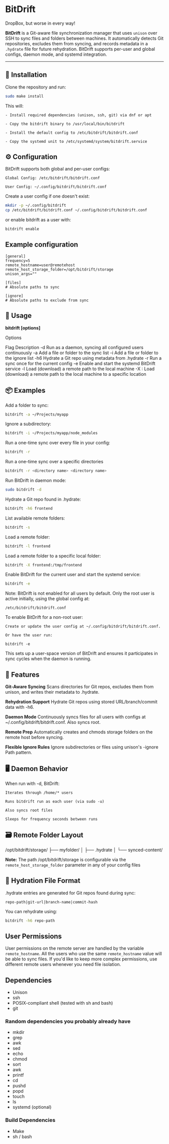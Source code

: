# BitDrift

DropBox, but worse in every way!

**BitDrift** is a Git-aware file synchronization manager that uses `unison` over SSH to sync files and folders between machines. It automatically detects Git repositories, excludes them from syncing, and records metadata in a `.hydrate` file for future rehydration. BitDrift supports per-user and global configs, daemon mode, and systemd integration.

---


## 🔧 Installation

Clone the repository and run:

```bash
sudo make install
```

This will:

    - Install required dependencies (unison, ssh, git) via dnf or apt

    - Copy the bitdrift binary to /usr/local/bin/bitdrift

    - Install the default config to /etc/bitdrift/bitdrift.conf

    - Copy the systemd unit to /etc/systemd/system/bitdrift.service



## ⚙️ Configuration

BitDrift supports both global and per-user configs:

    Global Config: /etc/bitdrift/bitdrift.conf

    User Config: ~/.config/bitdrift/bitdrift.conf

Create a user config if one doesn't exist:

```bash
mkdir -p ~/.config/bitdrift
cp /etc/bitdrift/bitdrift.conf ~/.config/bitdrift/bitdrift.conf
```

or enable bitdrift as a user with:

```bash
bitdrift enable
```

## Example configuration

```
[general]
frequency=5
remote_hostname=user@remotehost
remote_host_storage_folder=/opt/bitdrift/storage
unison_args=""

[files]
# Absolute paths to sync

[ignore]
# Absolute paths to exclude from sync
```

## 🚀 Usage

**bitdrift [options]**

Options

Flag	Description
-d	Run as a daemon, syncing all configured users continuously
-a <path>	Add a file or folder to the sync list
-i <path>	Add a file or folder to the ignore list
-h6 <repo>	Hydrate a Git repo using metadata from .hydrate
-r	<optional folder names> Run a sync once for the current config
-e	Enable and start the systemd BitDrift service
-l <path>	Load (download) a remote path to the local machine
-X <remote path>:<local path>	Load (download) a remote path to the local machine to a specific location


## 📦 Examples

Add a folder to sync:

```bash
bitdrift -a ~/Projects/myapp
```

Ignore a subdirectory:

```bash
bitdrift -i ~/Projects/myapp/node_modules
```

Run a one-time sync over every file in your config:

```bash
bitdrift -r
```

Run a one-time sync over a specific directories

```bash
bitdrift -r <directory name> <directory name>
```

Run BitDrift in daemon mode:

```bash
sudo bitdrift -d
```

Hydrate a Git repo found in .hydrate:

```bash
bitdrift -h6 frontend
```

List available remote folders:

```bash
bitdrift -s
```

Load a remote folder:

```bash
bitdrift -l frontend
```

Load a remote folder to a specific local folder:

```bash
bitdrift -X frontend:/tmp/frontend
```

Enable BitDrift for the current user and start the systemd service:

```bash
bitdrift -e
```

Note: BitDrift is not enabled for all users by default. Only the root user is active initially, using the global config at:

`/etc/bitdrift/bitdrift.conf`

To enable BitDrift for a non-root user:

    Create or update the user config at ~/.config/bitdrift/bitdrift.conf.

    Or have the user run:

    bitdrift -e


This sets up a user-space version of BitDrift and ensures it participates in sync cycles when the daemon is running.





## 🧠 Features

**Git-Aware Syncing**
Scans directories for Git repos, excludes them from unison, and writes their metadata to .hydrate.

**Rehydration Support**
Hydrate Git repos using stored URL/branch/commit data with -h6.

**Daemon Mode**
Continuously syncs files for all users with configs at ~/.config/bitdrift/bitdrift.conf. Also syncs root.

**Remote Prep**
Automatically creates and chmods storage folders on the remote host before syncing.

**Flexible Ignore Rules**
Ignore subdirectories or files using unison's -ignore Path pattern.



## 🖥️ Daemon Behavior

When run with -d, BitDrift:

    Iterates through /home/* users

    Runs bitdrift run as each user (via sudo -u)

    Also syncs root files

    Sleeps for frequency seconds between runs



## 🗃️ Remote Folder Layout

/opt/bitdrift/storage/
├── myfolder/
│   ├── .hydrate
│   └── synced-content/

**Note:** The path /opt/bitdrift/storage is configurable via the `remote_host_storage_folder` 
parameter in any of your config files



## 📂 Hydration File Format

.hydrate entries are generated for Git repos found during sync:

```
repo-path|git-url|branch-name|commit-hash
```

You can rehydrate using:

```bash
bitdrift -h6 repo-path
```



## User Permissions

User permissions on the remote server are handled by the variable `remote_hostname`. All the users
who use the same `remote_hostname` value will be able to sync files. If you'd like to keep more 
complex permissions, use different remote users whenever you need file isolation.


## Dependencies

- Unison
- ssh
- POSIX-compliant shell (tested with sh and bash)
- git


### Random dependencies you probably already have

- mkdir
- grep
- awk
- sed
- echo
- chmod
- sort
- awk
- printf
- cd
- pushd 
- popd
- touch
- ls
- systemd (optional)


### Build Dependencies

- Make
- sh / bash

